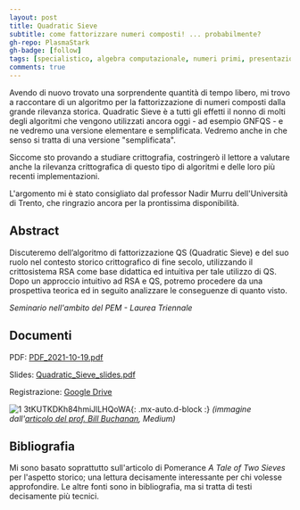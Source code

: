 ```yaml
---
layout: post
title: Quadratic Sieve
subtitle: come fattorizzare numeri composti! ... probabilmente?
gh-repo: PlasmaStark
gh-badge: [follow]
tags: [specialistico, algebra computazionale, numeri primi, presentazione]
comments: true
---
```


Avendo di nuovo trovato una sorprendente quantità di tempo libero, mi trovo a raccontare di un algoritmo per la fattorizzazione di numeri composti dalla grande rilevanza storica.
Quadratic Sieve è a tutti gli effetti il nonno di molti degli algoritmi che vengono utilizzati ancora oggi - ad esempio GNFQS - e ne vedremo una versione elementare e semplificata. Vedremo anche in che senso si tratta di una versione "semplificata".

Siccome sto provando a studiare crittografia, costringerò il lettore a valutare anche la rilevanza crittografica di questo tipo di algoritmi e delle loro più recenti implementazioni.

L'argomento mi è stato consigliato dal professor Nadir Murru dell'Università di Trento, che ringrazio ancora per la prontissima disponibilità.

## Abstract

Discuteremo dell’algoritmo di fattorizzazione QS (Quadratic Sieve) e del suo ruolo nel contesto storico crittografico di fine secolo, utilizzando il crittosistema RSA come base didattica ed intuitiva per tale utilizzo di QS. Dopo un approccio intuitivo ad RSA e QS, potremo procedere da una prospettiva teorica ed in seguito analizzare le conseguenze di quanto visto.

_Seminario nell'ambito del PEM - Laurea Triennale_

## Documenti

PDF: [PDF_2021-10-19.pdf](https://github.com/PlasmaStark/plasmastark.github.io/files/7404288/PDF_2021-10-19.pdf)


Slides: [Quadratic_Sieve_slides.pdf](https://github.com/PlasmaStark/plasmastark.github.io/files/7404284/SLIDES_2021-10-21.pdf)


Registrazione: [Google Drive](https://drive.google.com/file/d/1xeV2917JCaEqjg0tOSMMl1d9aeCoeaXU/view?usp=sharing)

![1 3tKUTKDKh84hmiJlLHQoWA](https://user-images.githubusercontent.com/64229723/115857445-fe306480-a42d-11eb-93fa-e45ca597a4c8.jpeg){: .mx-auto.d-block :}
*(immagine dall'[articolo del prof. Bill Buchanan](https://medium.com/asecuritysite-when-bob-met-alice/so-how-many-bits-does-the-prime-number-have-e5dbbdf568ea), Medium)*

## Bibliografia

Mi sono basato soprattutto sull'articolo di Pomerance _A Tale of Two Sieves_ per l'aspetto storico; una lettura decisamente interessante per chi volesse approfondire. Le altre fonti sono in bibliografia, ma si tratta di testi decisamente più tecnici.
